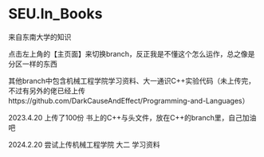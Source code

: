 # SEU.In_Books
来自东南大学的知识

点击左上角的【主页面】来切换branch，反正我是不懂这个怎么运作，总之像是分区一样的东西

其他branch中包含机械工程学院学习资料、大一通识C++实验代码（未上传完，不过有另外的佬已经上传https://github.com/DarkCauseAndEffect/Programming-and-Languages）

2023.4.20 上传了100份 书上的C++与头文件，放在C++的branch里，自己加油吧

2024.2.20 尝试上传机械工程学院 大二 学习资料
